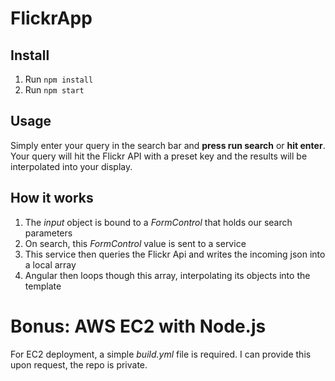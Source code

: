 # FlickrApp

## Install

1. Run `npm install`
2. Run `npm start`

## Usage

Simply enter your query in the search bar and **press run search** or **hit enter**. Your query will hit the Flickr API with a preset key and the results will be interpolated into your display.

## How it works

1. The *input* object is bound to a *FormControl* that holds our search parameters
2. On search, this *FormControl* value is sent to a service
3. This service then queries the Flickr Api and writes the incoming json into a local array
4. Angular then loops though this array, interpolating its objects into the template

# Bonus: AWS EC2 with Node.js

For EC2 deployment, a simple *build.yml* file is required. I can provide this upon request, the repo is private.